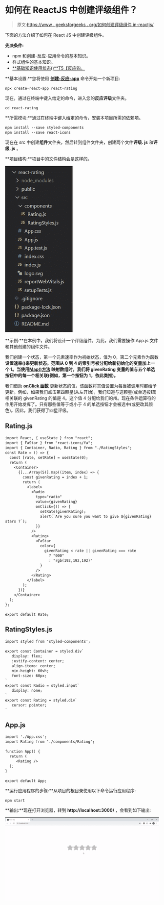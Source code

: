 # 如何在 ReactJS 中创建评级组件？

> 原文:[https://www . geeksforgeeks . org/如何创建评级组件 in-reactjs/](https://www.geeksforgeeks.org/how-to-create-a-rating-component-in-reactjs/)

下面的方法介绍了如何在 React JS 中创建评级组件。

**先决条件:**

*   npm 和创建-反应-应用命令的基本知识。
*   样式组件的基本知识。
*   [**<u>基础知识使用状态()</u>**T5【反应钩。](https://www.geeksforgeeks.org/what-is-usestate-in-react/)

**基本设置:**您将使用 [**<u>创建-反应-app</u>**](https://www.geeksforgeeks.org/reactjs-setting-development-environment/) 命令开始一个新项目:

```
npx create-react-app react-rating
```

现在，通过在终端中键入给定的命令，进入您的**反应评级**文件夹。

```
cd react-rating
```

**所需模块:**通过在终端中键入给定的命令，安装本项目所需的依赖项。

```
npm install --save styled-components
npm install --save react-icons
```

现在在 src 中创建**组件**文件夹，然后转到组件文件夹，创建两个文件**评级. js** 和**评级. js** 。

**项目结构:**项目中的文件结构会是这样的。

![](img/22865c0e2830b0513a8a0f2947c31aef.png)

**示例:**在本例中，我们将设计一个评级组件，为此，我们需要操作 App.js 文件和其他创建的组件文件。

我们创建一个状态，第一个元素速率作为初始状态，值为 0，第二个元素作为函数**设置速率()**来更新状态。范围从 0 到 4 的索引号被分配给新初始化的变量**加上一个 1。当使用[**<u>Map()方法</u>**](https://www.geeksforgeeks.org/javascript-array-map-method/) 映射数组时，我们将 givenRating 变量的值与五个单选按钮中的每一个相关联(例如，第一个按钮为 1，依此类推)。**

我们借助 [**<u>onClick 函数</u>**](https://www.geeksforgeeks.org/how-to-change-the-state-of-react-component-on-click/) 更新状态的值，该函数将其值设置为每当被调用时都给予更新。例如，如果我们点击第四颗星(从左开始)，我们知道与这颗星(或单选按钮)相关联的 givenRating 的值是 4。这个值 4 分配给我们的州。现在条件运算符的作用开始发挥了。只有那些值等于或小于 4 的单选按钮才会被选中(或更改其颜色)。因此，我们获得了四星评级。

## Rating.js

```
import React, { useState } from "react";
import { FaStar } from "react-icons/fa";
import { Container, Radio, Rating } from "./RatingStyles";
const Rate = () => {
  const [rate, setRate] = useState(0);
  return (
    <Container>
      {[...Array(5)].map((item, index) => {
        const givenRating = index + 1;
        return (
          <label>
            <Radio
              type="radio"
              value={givenRating}
              onClick={() => {
                setRate(givenRating);
                alert(`Are you sure you want to give ${givenRating} stars ?`);
              }}
            />
            <Rating>
              <FaStar
                color={
                  givenRating < rate || givenRating === rate
                    ? "000"
                    : "rgb(192,192,192)"
                }
              />
            </Rating>
          </label>
        );
      })}
    </Container>
  );
};

export default Rate;
```

## RatingStyles.js

```
import styled from 'styled-components';

export const Container = styled.div`
   display: flex;
   justify-content: center;
   align-items: center;
   min-height: 60vh;
   font-size: 60px;
`
export const Radio = styled.input`
   display: none;
`
export const Rating = styled.div`
   cursor: pointer;
`
```

## App.js

```
import './App.css';
import Rating from './components/Rating';

function App() {
  return (
     <Rating />
  );
}

export default App;
```

**运行应用程序的步骤:**从项目的根目录使用以下命令运行应用程序:

```
npm start
```

**输出:**现在打开浏览器，转到 **http://localhost:3000/** ，会看到如下输出:

![](img/a1e946084928e2c8d0ffe4062f0ea679.png)